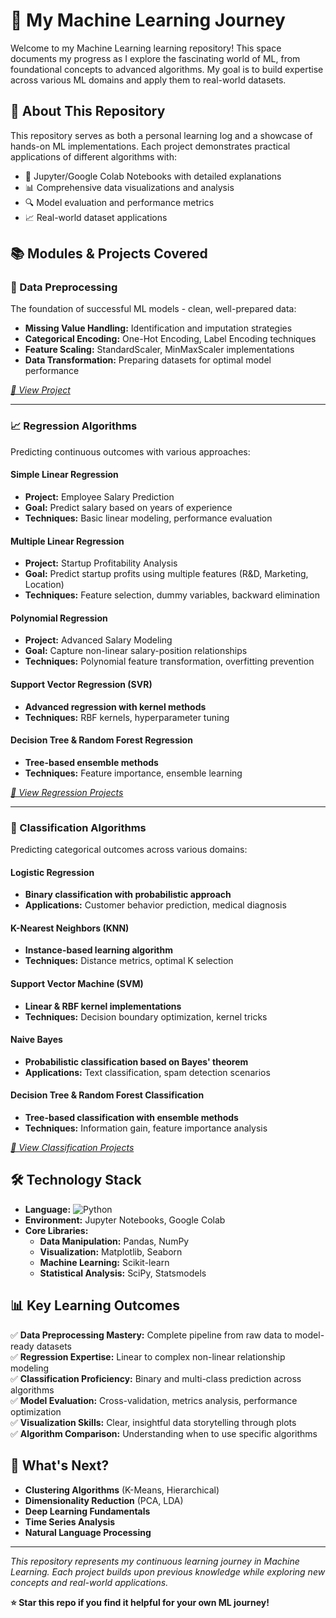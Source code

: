 # 🤖 My Machine Learning Journey

Welcome to my Machine Learning learning repository! This space documents my progress as I explore the fascinating world of ML, from foundational concepts to advanced algorithms. My goal is to build expertise across various ML domains and apply them to real-world datasets.

## 🎯 About This Repository

This repository serves as both a personal learning log and a showcase of hands-on ML implementations. Each project demonstrates practical applications of different algorithms with:
- 📓 Jupyter/Google Colab Notebooks with detailed explanations
- 📊 Comprehensive data visualizations and analysis
- 🔍 Model evaluation and performance metrics
- 📈 Real-world dataset applications

## 📚 Modules & Projects Covered

### 🔧 Data Preprocessing
The foundation of successful ML models - clean, well-prepared data:
- **Missing Value Handling:** Identification and imputation strategies
- **Categorical Encoding:** One-Hot Encoding, Label Encoding techniques
- **Feature Scaling:** StandardScaler, MinMaxScaler implementations
- **Data Transformation:** Preparing datasets for optimal model performance

*[📁 View Project](https://github.com/nishant-kumar22/machine_learning)*

---

### 📈 Regression Algorithms
Predicting continuous outcomes with various approaches:

#### **Simple Linear Regression**
- **Project:** Employee Salary Prediction
- **Goal:** Predict salary based on years of experience
- **Techniques:** Basic linear modeling, performance evaluation

#### **Multiple Linear Regression**
- **Project:** Startup Profitability Analysis
- **Goal:** Predict startup profits using multiple features (R&D, Marketing, Location)
- **Techniques:** Feature selection, dummy variables, backward elimination

#### **Polynomial Regression**
- **Project:** Advanced Salary Modeling
- **Goal:** Capture non-linear salary-position relationships
- **Techniques:** Polynomial feature transformation, overfitting prevention

#### **Support Vector Regression (SVR)**
- **Advanced regression with kernel methods**
- **Techniques:** RBF kernels, hyperparameter tuning

#### **Decision Tree & Random Forest Regression**
- **Tree-based ensemble methods**
- **Techniques:** Feature importance, ensemble learning

*[📁 View Regression Projects](https://github.com/nishant-kumar22/machine_learning)*

---

### 🎯 Classification Algorithms
Predicting categorical outcomes across various domains:

#### **Logistic Regression**
- **Binary classification with probabilistic approach**
- **Applications:** Customer behavior prediction, medical diagnosis

#### **K-Nearest Neighbors (KNN)**
- **Instance-based learning algorithm**
- **Techniques:** Distance metrics, optimal K selection

#### **Support Vector Machine (SVM)**
- **Linear & RBF kernel implementations**
- **Techniques:** Decision boundary optimization, kernel tricks

#### **Naive Bayes**
- **Probabilistic classification based on Bayes' theorem**
- **Applications:** Text classification, spam detection scenarios

#### **Decision Tree & Random Forest Classification**
- **Tree-based classification with ensemble methods**
- **Techniques:** Information gain, feature importance analysis

*[📁 View Classification Projects](https://github.com/nishant-kumar22/machine_learning)*

## 🛠️ Technology Stack

- **Language:** ![Python](https://img.shields.io/badge/Python-3776AB?style=flat&logo=python&logoColor=white)
- **Environment:** Jupyter Notebooks, Google Colab
- **Core Libraries:**
  - **Data Manipulation:** Pandas, NumPy
  - **Visualization:** Matplotlib, Seaborn
  - **Machine Learning:** Scikit-learn
  - **Statistical Analysis:** SciPy, Statsmodels

## 📊 Key Learning Outcomes

✅ **Data Preprocessing Mastery:** Complete pipeline from raw data to model-ready datasets  
✅ **Regression Expertise:** Linear to complex non-linear relationship modeling  
✅ **Classification Proficiency:** Binary and multi-class prediction across algorithms  
✅ **Model Evaluation:** Cross-validation, metrics analysis, performance optimization  
✅ **Visualization Skills:** Clear, insightful data storytelling through plots  
✅ **Algorithm Comparison:** Understanding when to use specific algorithms  

## 🚀 What's Next?

- **Clustering Algorithms** (K-Means, Hierarchical)
- **Dimensionality Reduction** (PCA, LDA)
- **Deep Learning Fundamentals**
- **Time Series Analysis**
- **Natural Language Processing**

---

*This repository represents my continuous learning journey in Machine Learning. Each project builds upon previous knowledge while exploring new concepts and real-world applications.*

**⭐ Star this repo if you find it helpful for your own ML journey!**

